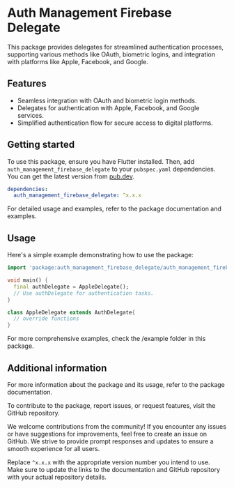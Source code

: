 # Auth Management Firebase Delegate

This package provides delegates for streamlined authentication processes, supporting various methods like OAuth, biometric logins, and integration with platforms like Apple, Facebook, and Google.

## Features

- Seamless integration with OAuth and biometric login methods.
- Delegates for authentication with Apple, Facebook, and Google services.
- Simplified authentication flow for secure access to digital platforms.

## Getting started

To use this package, ensure you have Flutter installed. Then, add `auth_management_firebase_delegate` to your `pubspec.yaml` dependencies. You can get the latest version from [pub.dev](https://pub.dev/packages/auth_management_firebase_delegate).

```yaml
dependencies:
  auth_management_firebase_delegate: ^x.x.x
```
For detailed usage and examples, refer to the package documentation and examples.

## Usage

Here's a simple example demonstrating how to use the package:

```dart
import 'package:auth_management_firebase_delegate/auth_management_firebase_delegate.dart';

void main() {
  final authDelegate = AppleDelegate();
  // Use authDelegate for authentication tasks.
}

class AppleDelegate extends AuthDelegate{
  // override functions
}

```
For more comprehensive examples, check the /example folder in this package.

## Additional information

For more information about the package and its usage, refer to the package documentation.

To contribute to the package, report issues, or request features, visit the GitHub repository.

We welcome contributions from the community! If you encounter any issues or have suggestions for improvements, feel free to create an issue on GitHub. We strive to provide prompt responses and updates to ensure a smooth experience for all users.

Replace `^x.x.x` with the appropriate version number you intend to use. Make sure to update the links to the documentation and GitHub repository with your actual repository details.

